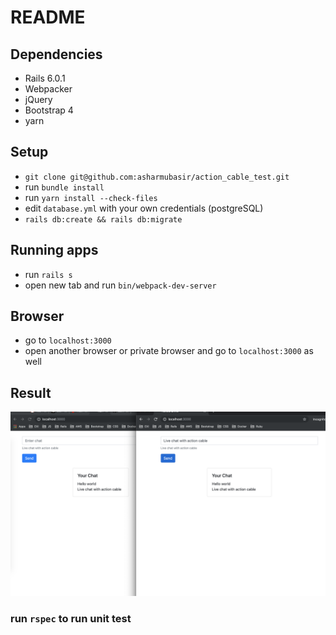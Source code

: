 # README

## Dependencies

* Rails 6.0.1
* Webpacker
* jQuery
* Bootstrap 4
* yarn

## Setup

* `git clone git@github.com:asharmubasir/action_cable_test.git`
* run `bundle install`
* run `yarn install --check-files`
* edit `database.yml` with your own credentials (postgreSQL)
* `rails db:create && rails db:migrate`

## Running apps
* run `rails s`
* open new tab and run `bin/webpack-dev-server`

## Browser
* go to `localhost:3000`
* open another browser or private browser and go to `localhost:3000` as well

## Result
![GitHub Logo](/public/chat.png)

### run `rspec` to run unit test
